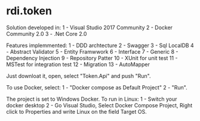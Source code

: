 # rdi.token

Solution developed in:
1 - Visual Studio 2017 Community
2 - Docker Community 2.0
3 - .Net Core 2.0

Features implemmented:
1 - DDD archtecture
2 - Swagger
3 - Sql LocalDB
4 - Abstract Validator
5 - Entity Framwwork
6 - Interface
7 - Generic
8 - Dependency Injection
9 - Repository Patter
10 - XUnit for unit test
11 - MSTest for integration test
12 - Migration
13 - AutoMapper

Just downloat it, open, select "Token.Api" and push "Run".

To use Docker, select:
  1 - "Docker compose as Default Project"
  2 - "Run".

The project is set to Windows Docker. To run in Linux:
  1 - Switch your docker desktop
  2 - Go Visual Studio, Select Docker Compose Project, Right click to Properties and write Linux on the field Target OS.
